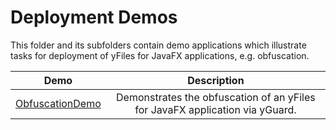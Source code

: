 
# Deployment Demos
  

 This folder and its subfolders contain demo applications which illustrate tasks for deployment of yFiles for JavaFX applications, e.g. obfuscation.   

| Demo | Description |
|------|:-----------:|
|[ObfuscationDemo](../../src/deploy/obfuscation/README.md)| Demonstrates the obfuscation of an yFiles for JavaFX application via yGuard. |
